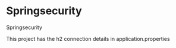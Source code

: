 # Springsecurity
Springsecurity

This project has the h2 connection details in application.properties
